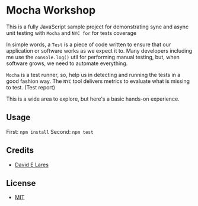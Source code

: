 # Mocha Workshop

This is a fully JavaScript sample project for demonstrating sync and async unit testing with `Mocha` and `NYC for` for tests coverage

In simple words, a `Test` is a piece of code written to ensure that our application or software works as we expect it to. Many developers including me use the `console.log()` util for performing manual testing, but, when software grows, we need to automate everything.

`Mocha` is a test runner, so, help us in detecting and running the tests in a good fashion way. The `NYC` tool delivers metrics to evaluate what is missing to test. (Test report)

This is a wide area to explore, but here's a basic hands-on experience.

## Usage

First: `npm install`
Second: `npm test`

## Credits

 - [David E Lares](https://twitter.com/davidlares3)

## License

 - [MIT](https://opensource.org/licenses/MIT)
